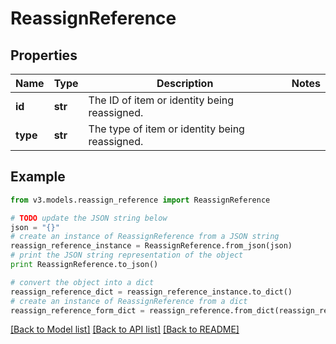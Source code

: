 # ReassignReference


## Properties
Name | Type | Description | Notes
------------ | ------------- | ------------- | -------------
**id** | **str** | The ID of item or identity being reassigned. | 
**type** | **str** | The type of item or identity being reassigned. | 

## Example

```python
from v3.models.reassign_reference import ReassignReference

# TODO update the JSON string below
json = "{}"
# create an instance of ReassignReference from a JSON string
reassign_reference_instance = ReassignReference.from_json(json)
# print the JSON string representation of the object
print ReassignReference.to_json()

# convert the object into a dict
reassign_reference_dict = reassign_reference_instance.to_dict()
# create an instance of ReassignReference from a dict
reassign_reference_form_dict = reassign_reference.from_dict(reassign_reference_dict)
```
[[Back to Model list]](../README.md#documentation-for-models) [[Back to API list]](../README.md#documentation-for-api-endpoints) [[Back to README]](../README.md)


